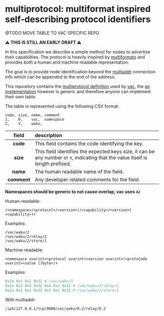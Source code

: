 # multiprotocol: multiformat inspired self-describing protocol identifiers

@TODO MOVE TABLE TO VAC SPECIFIC REPO

**:warning: THIS IS STILL AN EARLY DRAFT :warning:**

In this specification we describe a simple method for nodes to advertise their capabilities. 
The protocol is heavily inspired by [multiformats](https://multiformats.io/) and provides both a human and machine readable representation.

The goal is to provide node identification beyond the [multiaddr](https://github.com/multiformats/multiaddr) 
connection info which can be appended to the end of the address.

This repository contains the [multiprotocol definition](./multiprotocol.csv) used by [vac](https://vac.dev), 
the [go implementation](https://github.com/vacp2p/go-multiprotocol) however is generic and therefore anyone can implement their own table.

The table is represented using the following CSV format:

```csv
code, size, name, comment
1,    0,    vac,  namespace
2,    V,    waku,
```

| field       | description                                                                                                                     |
| :---------: | :------------------------------------------------------------------------------------------------------------------------------ |
| **code**    | This field contains the code identifying the key.                                                                               |
| **size**    | This field identifies the expected keys size, it can be any number or `V`, indicating that the value itself is length prefixed. |
| **name**    | The human readable name of the field.                                                                                           |
| **comment** | Any developer related comments for the field.                                                                                   |

**Namespaces should be generic to not cause overlap, vac uses `42`**

Human-readable:

```
/<namespace>/<protocol>/<version>(/<capability>/<version>|<capability>)+
```

Examples:

```
/vac/waku/2
/vac/waku/2/relay/2
/vac/waku/2/store/1
```

Machine-readable:

```
<namespace uvarint><protocol uvarint><version uvarint>(<protoCode uvarint><value []byte>)+
```

Examples:

```python
0x2a 0x2 0x1 0x32 # /vac/waku/2
0x2a 0x2 0x1 0x32 0x4 0x1 0x32 # /vac/waku/2/relay/2
0x2a 0x2 0x1 0x32 0x3 0x1 0x32 # /vac/waku/2/store/1
```


With multiaddr:

```
/ip4/127.0.0.1/tcp/9000/vac/waku/0.2/relay/0.2
```
